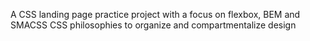 A CSS landing page practice project with a focus on flexbox, BEM and SMACSS CSS philosophies to organize and compartmentalize design
